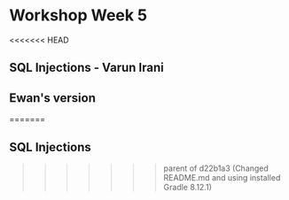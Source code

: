 ﻿# Workshop Week 5
<<<<<<< HEAD

## SQL Injections - Varun Irani

## Ewan's version
=======
 ## SQL Injections
>>>>>>> parent of d22b1a3 (Changed README.md and using installed Gradle 8.12.1)
